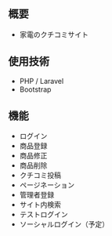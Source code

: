 ## 概要
- 家電のクチコミサイト

## 使用技術
- PHP / Laravel
- Bootstrap

## 機能
- ログイン
- 商品登録
- 商品修正
- 商品削除
- クチコミ投稿
- ページネーション
- 管理者登録
- サイト内検索
- テストログイン
- ソーシャルログイン（予定）